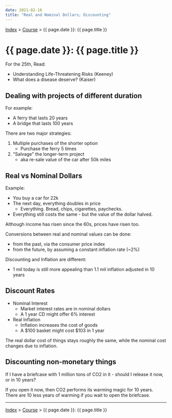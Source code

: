```yaml
---
date: 2021-02-16
title: "Real and Nominal Dollars; Discounting"
---
```


[Index](../../../index.md) > [Course](./index.md) > {{ page.date }}: {{ page.title }}

# {{ page.date }}: {{ page.title }}

For the 25th, Read:

- Understanding Life-Threatening Risks (Keeney)
- What does a disease deserve? (Kaiser)

## Dealing with projects of different duration

For example:

- A ferry that lasts 20 years
- A bridge that lasts 100 years

There are two major strategies:

1. Multiple purchases of the shorter option
    - Purchase the ferry 5 times
2. "Salvage" the longer-term project
    - aka re-sale value of the car after 50k miles

## Real vs Nominal Dollars

Example:

- You buy a car for 22k
- The next day, everything doubles in price
    - Everything. Bread, chips, cigarettes, paychecks.
- Everything still costs the same - but the value of the dollar halved.

Although income has risen since the 60s, prices have risen too.

Conversions between real and nominal values can be done:

- from the past, via the consumer price index
- from the future, by assuming a constant inflation rate (~2%)

Discounting and Inflation are different:

- 1 mil today is still more appealing than 1.1 mil inflation adjusted in 10 years

## Discount Rates

- Nominal Interest
    - Market interest rates are in nominal dollars
    - A 1 year CD might offer 6% interest
- Real Inflation
    - Inflation increases the cost of goods
    - A $100 basket might cost $103 in 1 year

The real dollar cost of things stays roughly the same, while the nominal cost changes due to inflation.

## Discounting non-monetary things

If I have a briefcase with 1 million tons of CO2 in it - should I release it now, or in 10 years?

If you open it now, then CO2 performs its warming magic for 10 years. There are 10 less years of warming if you wait to open the briefcase.

---

[Index](../../../index.md) > [Course](./index.md) > {{ page.date }}: {{ page.title }}
